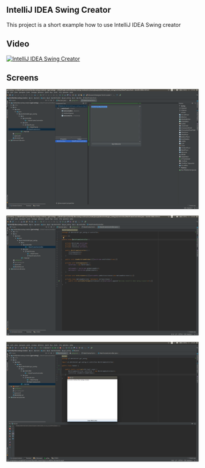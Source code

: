IntelliJ IDEA Swing Creator
---------------------------------------------

This project is a short example how to use IntelliJ IDEA Swing creator


Video
-----

[![IntelliJ IDEA Swing Creator](http://img.youtube.com/vi/JkMnHh7n3lk/0.jpg)](http://www.youtube.com/watch?v=JkMnHh7n3lk&list=PLn3LWU814cXZtc7j3N3w8HPIPcDJ1RLU7&index=3 "IntelliJ IDEA Swing Creator")

Screens
---------------------------------------------

![Screen 1](https://github.com/DanielMichalski/intellij-idea-swing-creator/blob/master/src/main/resources/images/screen1.png "Screen 1")

![Screen 2](https://github.com/DanielMichalski/intellij-idea-swing-creator/blob/master/src/main/resources/images/screen2.png "Screen 2")

![Screen 3](https://github.com/DanielMichalski/intellij-idea-swing-creator/blob/master/src/main/resources/images/screen3.png "Screen 3")
